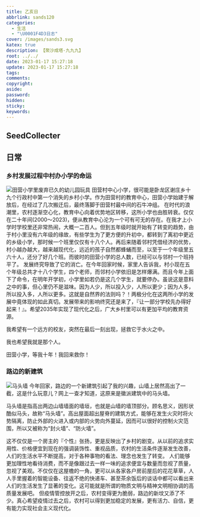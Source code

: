 ```yaml
---
title: 乙亥日
abbrlink: sands120
categories:
  - 生活
  - "\U0001F4D3日志"
cover: /images/sands3.svg
katex: true
description: 【聚沙成塔·九九九】
root: ../../
date: 2023-01-17 15:27:18
update: 2023-01-17 15:27:18
tags:
comments:
copyright:
aside:
password:
hidden:
sticky:
keywords:
---
```


## SeedCollecter


## 日常

### 乡村发展过程中村办小学的命运
![田营小学里废弃已久的幼儿园玩具](../../../images/20230102/IMG_20230108_174630.jpg)
田营村中心小学，很可能是卧龙区谢庄乡十九个行政村中第一个消失的乡村小学。作为田营村的教育中心，田营小学始建于解放后，在经过了几次搬迁后，最终落脚于田营村最中间的石牛冲组。
在时代的浪潮里，农村逐渐空心化，教育中心向着优势地区转移，这所小学也由胜转衰。仅仅在二十年间(2000～2023)，便从教育中心沦为一个可有可无的存在。在我才上小学时学校里还非常热闹，大概一二百人。但到五年级时就开始有了转变的趋势，由于村小里没有六年级的缘故，有些学生为了更方便的升初中，都转到了离初中更近的乡级小学，那时候一个班里仅仅有十八个人。再后来随着邻村凭借经济的优势，村小越办越大，越来越现代化，远近的孩子自然都蜂蛹而至，以至于一个年级里五六十人，还分了好几个班。而彼时的田营小学的总人数，已经可以与邻村一个班持平了。
发展终究导致了它的消亡。在今年回家时候，家里人告诉我，村小现在五个年级总共才十八个学生，四个老师，而邻村小学依旧是怎样爆满。而且今年上面下了命令，在明年开学初，小学里如若仍是这几个学生，就要停办。虽说这是意料之中的事，但心里仍不是滋味。因为人少，所以投入少，人所以更少；因为人多，所以投入多，人所以更多。这就是自然界的法则吗？！两极分化在这两所小学的发展中竟体现的如此真切。发展带来的影响终究还是来了，『让一部分学校先办得好起来！』。希望2035年实现了现代化之后，广大乡村里可以有更加平均的教育资源。

我希望有一个远方的校友，突然在最后一刻出现，拯救它于水火之中。

我也希望我就是那个人。

田营小学，等我十年！我回来救你！

### 路边的新建筑
![马头墙](../../../images/20230102/IMG_20230117_150607.jpg)
今年回家，路边的一个新建筑引起了我的兴趣，山墙上居然高出了一截，这是什么玩意儿？网上一查才知道，这原来是徽派建筑中的马头墙。

马头墙是指高出两边山墙墙面的墙垣，也就是山墙的墙顶部分。顾名思义，因形状酷似马头，故称“马头墙”。高出屋面超出屋脊的建筑方式，能够在发生火灾时将火势隔离，防止外部的火进入或内部的火势向外蔓延，因而可以很好的控制火灾范围，所以又被称为“封火墙”、“防火墙”。

这不仅仅是一个房主的『个性』张扬，更是反映出了乡村的剧变。从以前的追求实用性、价格便宜到现在的强调装饰性、重视品质，农村的生活条件逐渐发生改善，人们的生活水平不断提高，对于各种事物的看法、理念也发生了转变。
人们能够更加理性地看待消费，而不是像跟过去一样一味的追求便宜与数量而忽视了质量，忽视了美观。不仅仅在这屋檐的一角，更可以从各家各户房前屋后的花花草草，人人手里握着的智能设备、往返不绝的快递车、甚至茶余饭后的谈话中都可以看出来人们的生活发生了显著的变化。这可能就是所谓的物质文明与精神文明相协调的高质量发展吧。
但疫情管控放开之后，农村变得更为脆弱，路边的新坟又添了不少。真心希望疫情过去之后，农村可以得到更加稳定的发展，更有活力、自信，更有能力实现社会主义现代化。

